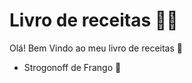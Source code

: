 # Livro de receitas :man_cook:

Olá! Bem Vindo ao meu livro de receitas :wave:

- Strogonoff de Frango :chicken: